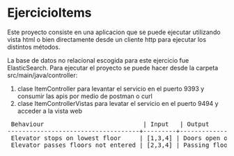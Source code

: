 # EjercicioItems
Este proyecto consiste en una aplicacion que se puede ejecutar utilizando vista html o bien directamente desde un cliente http para ejecutar los distintos métodos.

La base de datos no relacional escogida para este ejercicio fue ElasticSearch.
Para ejecutar el proyecto se puede hacer desde la carpeta src/main/java/controller:
  1. clase ItemController para levantar el servicio en el puerto 9393 y consumir las apis por medio de postman o curl
  2. clase ItemControllerVistas para levatar el servicio en el puerto 9494 y acceder a la vista web


<pre>
 Behaviour                           | Input   | Output                 |
------------------------------------+---------+------------------------|
 Elevator stops on lowest floor     | [1,3,4] | Doors open on floor: 1 |
 Elevator passes floors not entered | [2,3,4] | Passing floor: 1, Doors open on floor: 2 |
</pre>
